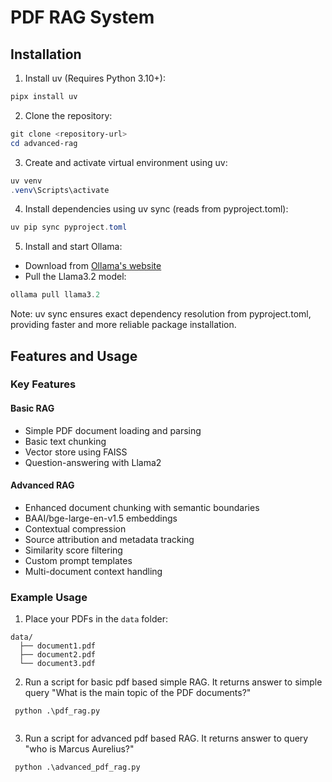 # PDF RAG System

## Installation

1. Install uv (Requires Python 3.10+):
```powershell
pipx install uv
```

2. Clone the repository:
```powershell
git clone <repository-url>
cd advanced-rag
```

3. Create and activate virtual environment using uv:
```powershell
uv venv
.venv\Scripts\activate
```

4. Install dependencies using uv sync (reads from pyproject.toml):
```powershell
uv pip sync pyproject.toml
```

5. Install and start Ollama:
- Download from [Ollama's website](https://ollama.ai)
- Pull the Llama3.2 model:
```powershell
ollama pull llama3.2
```

Note: uv sync ensures exact dependency resolution from pyproject.toml, providing faster and more reliable package installation.

## Features and Usage

### Key Features

#### Basic RAG
- Simple PDF document loading and parsing
- Basic text chunking
- Vector store using FAISS
- Question-answering with Llama2

#### Advanced RAG
- Enhanced document chunking with semantic boundaries
- BAAI/bge-large-en-v1.5 embeddings
- Contextual compression
- Source attribution and metadata tracking
- Similarity score filtering
- Custom prompt templates
- Multi-document context handling

### Example Usage

1. Place your PDFs in the `data` folder:
```
data/
  ├── document1.pdf
  ├── document2.pdf
  └── document3.pdf
```

2. Run a script for basic pdf based simple RAG. It returns answer to simple query "What is the main topic of the PDF documents?"
```
 python .\pdf_rag.py
 
```
3. Run a script for advanced  pdf based RAG. It returns answer to query "who is Marcus Aurelius?"

```
 python .\advanced_pdf_rag.py
 
```